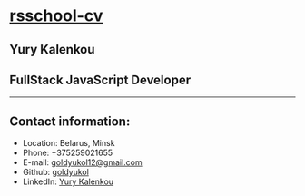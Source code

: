 # [rsschool-cv](https://goldyukol.github.io/rsschool-cv/)

## Yury Kalenkou

## FullStack JavaScript Developer

---

## Contact information:

- Location: Belarus, Minsk
- Phone: +375259021655
- E-mail: goldyukol12@gmail.com
- Github: [goldyukol](https://github.com/goldyukol)
- LinkedIn: [Yury Kalenkou](https://www.linkedin.com/in/yury-kalenkou-431a5b191/)

